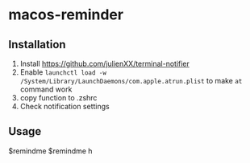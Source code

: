 # macos-reminder

## Installation 
1. Install https://github.com/julienXX/terminal-notifier 
2. Enable ```launchctl load -w /System/Library/LaunchDaemons/com.apple.atrun.plist``` to make `at` command work
3. copy function to .zshrc
4. Check notification settings 

## Usage
$remindme <msg> <minutes>
$remindme <msg> <hours>h
